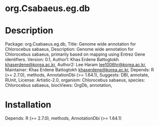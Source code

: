 # org.Csabaeus.eg.db

# Description
Package: org.Csabaeus.eg.db, 
Title: Genome wide annotation for Chlorocebus sabaeus, 
Description: Genome wide annotation for Chlorocebus sabaeus, primarily based on mapping using Entrez Gene identifiers.
Version: 0.1, 
Author1: Khas Erdene Battogtokh <khaserdene@korea.ac.kr>, 
Author2: Lee Haram <lee1006hr@korea.ac.kr>, 
Maintainer: Khas Erdene Battogtokh <khaserdene@korea.ac.kr>, 
Depends: R (>= 2.7.0), methods, AnnotationDbi (>= 1.64.1), 
Suggests: DBI, annotate, RUnit, 
License: Artistic-2.0, 
organism: Chlorocebus sabaeus, 
species: Chlorocebus sabaeus, 
biocViews: OrgDb, annotation,

# Installation
Depends: R (>= 2.7.0), methods, AnnotationDbi (>= 1.64.1)

